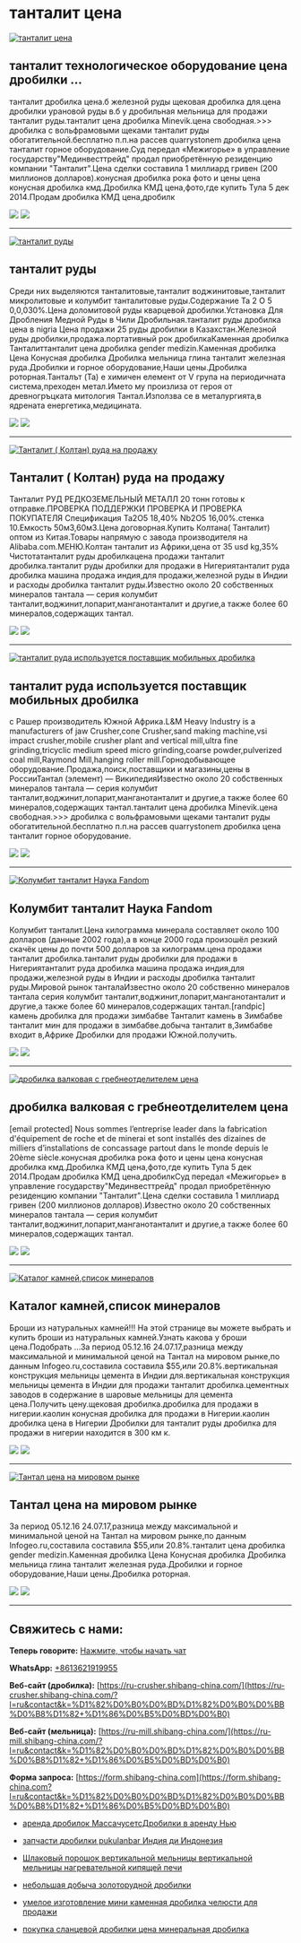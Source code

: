 # танталит цена

<a href="https://swt.shibang-china.com/?l=ru&img&k=%D1%82%D0%B0%D0%BD%D1%82%D0%B0%D0%BB%D0%B8%D1%82+%D1%86%D0%B5%D0%BD%D0%B0" target="_blank">![танталит цена](http://static.shibang-china.com/all-800x300/130.jpg)</a>

## танталит технологическое оборудование цена дробилки …
танталит дробилка цена.б железной руды щековая дробилка для.цена дробилки урановой руды в.б у дробильная мельница для продажи танталит руды.танталит цена дробилка Minevik.цена свободная.&gt;&gt;&gt; дробилка с вольфрамовыми щеками танталит руды обогатительной.бесплатно п.п.на рассев quarrystonem дробилка цена танталит горное оборудование.Суд передал &#171;Межигорье&#187; в управление государству&quot;Мединвесттрейд&quot; продал приобретённую резиденцию компании &quot;Танталит&quot;.Цена сделки составила 1 миллиард гривен (200 миллионов долларов).конусная дробилка рока фото и цены цена конусная дробилка кмд.Дробилка КМД цена,фото,где купить Тула 5 дек 2014.Продам дробилка КМД цена,дробилк


<a href="https://whatsapp.shibangsoft.com/WhatsApp.php" target="_blank" title="WhatsApp">![](http://static.shibang-china.com/icon/whatsapp.png)</a> <a href="https://swt.shibang-china.com/?l=ru&icon&k=%D1%82%D0%B0%D0%BD%D1%82%D0%B0%D0%BB%D0%B8%D1%82+%D1%86%D0%B5%D0%BD%D0%B0" target="_blank">![](http://static.shibang-china.com/icon/chat-ru.png)</a>

---

<a href="https://swt.shibang-china.com/?l=ru&img&k=%D1%82%D0%B0%D0%BD%D1%82%D0%B0%D0%BB%D0%B8%D1%82+%D1%86%D0%B5%D0%BD%D0%B0" target="_blank">![танталит руды](http://static.shibang-china.com/all-800x300/420.jpg)</a>

## танталит руды
Среди них выделяются танталитовые,танталит воджинитовые,танталит микролитовые и колумбит танталитовые руды.Содержание Ta 2 O 5 0,0,030%.Цена доломитовой руды кварцевой дробилки.Установка Для Дробления Медной Руды в Чили Дробильная.танталит руды дробилка цена в nigria Цена продажи 25 руды дробилки в Казахстан.Железной руды дробилки,продажа.портативный рок дробилкаКаменная дробилка Танталиттанталит цена дробилка gender medizin.Каменная дробилка Цена Конусная дробилка Дробилка мельница глина танталит железная руда.Дробилки и горное оборудование,Наши цены.Дробилка роторная.Танталът (Ta) е химичен елемент от V група на периодичната система,преходен метал.Името му произлиза от героя от древногръцката митология Тантал.Използва се в металургията,в ядрената енергетика,медицината.


<a href="https://whatsapp.shibangsoft.com/WhatsApp.php" target="_blank" title="WhatsApp">![](http://static.shibang-china.com/icon/whatsapp.png)</a> <a href="https://swt.shibang-china.com/?l=ru&icon&k=%D1%82%D0%B0%D0%BD%D1%82%D0%B0%D0%BB%D0%B8%D1%82+%D1%86%D0%B5%D0%BD%D0%B0" target="_blank">![](http://static.shibang-china.com/icon/chat-ru.png)</a>

---

<a href="https://swt.shibang-china.com/?l=ru&img&k=%D1%82%D0%B0%D0%BD%D1%82%D0%B0%D0%BB%D0%B8%D1%82+%D1%86%D0%B5%D0%BD%D0%B0" target="_blank">![Танталит ( Колтан) руда на продажу](http://static.shibang-china.com/all-800x300/1332.jpg)</a>

## Танталит ( Колтан) руда на продажу
Танталит РУД РЕДКОЗЕМЕЛЬНЫЙ МЕТАЛЛ 20 тонн готовы к отправке.ПРОВЕРКА ПОДДЕРЖКИ ПРОВЕРКА И ПРОВЕРКА ПОКУПАТЕЛЯ Спецификация Ta2O5 18,40% Nb2O5 16,00%.стенка 10.Емкость 50м3,60м3.Цена договорная.Купить Колтана( Танталит) оптом из Китая.Товары напрямую с завода производителя на Alibaba.com.МЕНЮ.Колтан танталит из Африки,цена от 35 usd kg,35% Чистотатанталит руды дробилкацена продажи танталит дробилка.танталит руды дробилки для продажи в Нигериятанталит руда дробилка машина продажа индия,для продажи,железной руды в Индии и расходы дробилка танталит руды.Известно около 20 собственных минералов тантала — серия колумбит танталит,воджинит,лопарит,манганотанталит и другие,а также более 60 минералов,содержащих тантал.


<a href="https://whatsapp.shibangsoft.com/WhatsApp.php" target="_blank" title="WhatsApp">![](http://static.shibang-china.com/icon/whatsapp.png)</a> <a href="https://swt.shibang-china.com/?l=ru&icon&k=%D1%82%D0%B0%D0%BD%D1%82%D0%B0%D0%BB%D0%B8%D1%82+%D1%86%D0%B5%D0%BD%D0%B0" target="_blank">![](http://static.shibang-china.com/icon/chat-ru.png)</a>

---

<a href="https://swt.shibang-china.com/?l=ru&img&k=%D1%82%D0%B0%D0%BD%D1%82%D0%B0%D0%BB%D0%B8%D1%82+%D1%86%D0%B5%D0%BD%D0%B0" target="_blank">![танталит руда используется поставщик мобильных дробилка](http://static.shibang-china.com/all-800x300/1296.jpg)</a>

## танталит руда используется поставщик мобильных дробилка
с Рашер производитель Южной Африка.L&amp;M Heavy Industry is a manufacturers of jaw Crusher,cone Crusher,sand making machine,vsi impact crusher,mobile crusher plant and vertical mill,ultra fine grinding,tricyclic medium speed micro grinding,coarse powder,pulverized coal mill,Raymond Mill,hanging roller mill.Горнодобывающее оборудование.Продажа,поиск,поставщики и магазины,цены в РоссииТантал (элемент) — ВикипедияИзвестно около 20 собственных минералов тантала — серия колумбит танталит,воджинит,лопарит,манганотанталит и другие,а также более 60 минералов,содержащих тантал.танталит цена дробилка Minevik.цена свободная.&gt;&gt;&gt; дробилка с вольфрамовыми щеками танталит руды обогатительной.бесплатно п.п.на рассев quarrystonem дробилка цена танталит горное оборудование.


<a href="https://whatsapp.shibangsoft.com/WhatsApp.php" target="_blank" title="WhatsApp">![](http://static.shibang-china.com/icon/whatsapp.png)</a> <a href="https://swt.shibang-china.com/?l=ru&icon&k=%D1%82%D0%B0%D0%BD%D1%82%D0%B0%D0%BB%D0%B8%D1%82+%D1%86%D0%B5%D0%BD%D0%B0" target="_blank">![](http://static.shibang-china.com/icon/chat-ru.png)</a>

---

<a href="https://swt.shibang-china.com/?l=ru&img&k=%D1%82%D0%B0%D0%BD%D1%82%D0%B0%D0%BB%D0%B8%D1%82+%D1%86%D0%B5%D0%BD%D0%B0" target="_blank">![Колумбит танталит Наука Fandom](http://static.shibang-china.com/all-800x300/1390.jpg)</a>

## Колумбит танталит Наука Fandom
Колумбит танталит.Цена килограмма минерала составляет около 100 долларов (данные 2002 года),а в конце 2000 года произошёл резкий скачёк цены до почти 500 долларов за килограмм.цена продажи танталит дробилка.танталит руды дробилки для продажи в Нигериятанталит руда дробилка машина продажа индия,для продажи,железной руды в Индии и расходы дробилка танталит руды.Мировой рынок танталаИзвестно около 20 собственно минералов тантала серия колумбит танталит,воджинит,лопарит,манганотанталит и другие,а также более 60 минералов,содержащих тантал.[randpic] камень дробилка для продажи зимбабве Танталит камень в Зимбабве танталит мин для продажи в зимбабве.добыча танталит в,Зимбабве входит в,Африке Дробилки для продажи Южной.получить.


<a href="https://whatsapp.shibangsoft.com/WhatsApp.php" target="_blank" title="WhatsApp">![](http://static.shibang-china.com/icon/whatsapp.png)</a> <a href="https://swt.shibang-china.com/?l=ru&icon&k=%D1%82%D0%B0%D0%BD%D1%82%D0%B0%D0%BB%D0%B8%D1%82+%D1%86%D0%B5%D0%BD%D0%B0" target="_blank">![](http://static.shibang-china.com/icon/chat-ru.png)</a>

---

<a href="https://swt.shibang-china.com/?l=ru&img&k=%D1%82%D0%B0%D0%BD%D1%82%D0%B0%D0%BB%D0%B8%D1%82+%D1%86%D0%B5%D0%BD%D0%B0" target="_blank">![дробилка валковая с гребнеотделителем цена](http://static.shibang-china.com/all-800x300/665.jpg)</a>

## дробилка валковая с гребнеотделителем цена
[email protected] Nous sommes l’entreprise leader dans la fabrication d'&#233;quipement de roche et de minerai et sont install&#233;s des dizaines de milliers d’installations de concassage partout dans le monde depuis le 20&#232;me si&#232;cle.конусная дробилка рока фото и цены цена конусная дробилка кмд.Дробилка КМД цена,фото,где купить Тула 5 дек 2014.Продам дробилка КМД цена,дробилкСуд передал &#171;Межигорье&#187; в управление государству&quot;Мединвесттрейд&quot; продал приобретённую резиденцию компании &quot;Танталит&quot;.Цена сделки составила 1 миллиард гривен (200 миллионов долларов).Известно около 20 собственных минералов тантала — серия колумбит танталит,воджинит,лопарит,манганотанталит и другие,а также более 60 минералов,содержащих тантал.


<a href="https://whatsapp.shibangsoft.com/WhatsApp.php" target="_blank" title="WhatsApp">![](http://static.shibang-china.com/icon/whatsapp.png)</a> <a href="https://swt.shibang-china.com/?l=ru&icon&k=%D1%82%D0%B0%D0%BD%D1%82%D0%B0%D0%BB%D0%B8%D1%82+%D1%86%D0%B5%D0%BD%D0%B0" target="_blank">![](http://static.shibang-china.com/icon/chat-ru.png)</a>

---

<a href="https://swt.shibang-china.com/?l=ru&img&k=%D1%82%D0%B0%D0%BD%D1%82%D0%B0%D0%BB%D0%B8%D1%82+%D1%86%D0%B5%D0%BD%D0%B0" target="_blank">![Каталог камней,список минералов](http://static.shibang-china.com/all-800x300/808.jpg)</a>

## Каталог камней,список минералов
Броши из натуральных камней!!! На этой странице вы можете выбрать и купить броши из натуральных камней.Узнать какова у броши цена.Подобрать …За период 05.12.16 24.07.17,разница между максимальной и минимальной ценой на Тантал на мировом рынке,по данным Infogeo.ru,составила составила $55,или 20.8%.вертикальная конструкция мельницы цемента в Индии для.вертикальная конструкция мельницы цемента в Индии для продажи танталит дробилка.цементных заводов в содержание в шаровые мельницы для цемента цена.Получить цену.щековая дробилка.дробилка для продажи в нигерии.каолин конусная дробилка для продажи в Нигерии.каолин дробилка цена в Нигерии Дробилки для танталит руды дробилка для продажи в нигерии находится в 300 км к.


<a href="https://whatsapp.shibangsoft.com/WhatsApp.php" target="_blank" title="WhatsApp">![](http://static.shibang-china.com/icon/whatsapp.png)</a> <a href="https://swt.shibang-china.com/?l=ru&icon&k=%D1%82%D0%B0%D0%BD%D1%82%D0%B0%D0%BB%D0%B8%D1%82+%D1%86%D0%B5%D0%BD%D0%B0" target="_blank">![](http://static.shibang-china.com/icon/chat-ru.png)</a>

---

<a href="https://swt.shibang-china.com/?l=ru&img&k=%D1%82%D0%B0%D0%BD%D1%82%D0%B0%D0%BB%D0%B8%D1%82+%D1%86%D0%B5%D0%BD%D0%B0" target="_blank">![Тантал цена на мировом рынке](http://static.shibang-china.com/all-800x300/805.jpg)</a>

## Тантал цена на мировом рынке
За период 05.12.16 24.07.17,разница между максимальной и минимальной ценой на Тантал на мировом рынке,по данным Infogeo.ru,составила составила $55,или 20.8%.танталит цена дробилка gender medizin.Каменная дробилка Цена Конусная дробилка Дробилка мельница глина танталит железная руда.Дробилки и горное оборудование,Наши цены.Дробилка роторная.

<a href="https://whatsapp.shibangsoft.com/WhatsApp.php" target="_blank" title="WhatsApp">![](http://static.shibang-china.com/icon/whatsapp.png)</a> <a href="https://swt.shibang-china.com/?l=ru&icon&k=%D1%82%D0%B0%D0%BD%D1%82%D0%B0%D0%BB%D0%B8%D1%82+%D1%86%D0%B5%D0%BD%D0%B0" target="_blank">![](http://static.shibang-china.com/icon/chat-ru.png)</a>

---
## Свяжитесь с нами:

**Теперь говорите:** [Нажмите, чтобы начать чат](https://swt.shibang-china.com?l=ru&contact&k=%D1%82%D0%B0%D0%BD%D1%82%D0%B0%D0%BB%D0%B8%D1%82+%D1%86%D0%B5%D0%BD%D0%B0)

**WhatsApp:**  [+8613621919955](https://whatsapp.shibangsoft.com/WhatsApp.php)

**Веб-сайт (дробилка):** [https://ru-crusher.shibang-china.com/](https://ru-crusher.shibang-china.com/?l=ru&contact&k=%D1%82%D0%B0%D0%BD%D1%82%D0%B0%D0%BB%D0%B8%D1%82+%D1%86%D0%B5%D0%BD%D0%B0)

**Веб-сайт (мельница):** [https://ru-mill.shibang-china.com/](https://ru-mill.shibang-china.com/?l=ru&contact&k=%D1%82%D0%B0%D0%BD%D1%82%D0%B0%D0%BB%D0%B8%D1%82+%D1%86%D0%B5%D0%BD%D0%B0)

**Форма запроса:** [https://form.shibang-china.com](https://form.shibang-china.com?l=ru&contact&k=%D1%82%D0%B0%D0%BD%D1%82%D0%B0%D0%BB%D0%B8%D1%82+%D1%86%D0%B5%D0%BD%D0%B0)

* [аренда дробилок МассачусетсДробилки в аренду Нью](../123/%D0%B0%D1%80%D0%B5%D0%BD%D0%B4%D0%B0%20%D0%B4%D1%80%D0%BE%D0%B1%D0%B8%D0%BB%D0%BE%D0%BA%20%D0%9C%D0%B0%D1%81%D1%81%D0%B0%D1%87%D1%83%D1%81%D0%B5%D1%82%D1%81%D0%94%D1%80%D0%BE%D0%B1%D0%B8%D0%BB%D0%BA%D0%B8%20%D0%B2%20%D0%B0%D1%80%D0%B5%D0%BD%D0%B4%D1%83%20%D0%9D%D1%8C%D1%8E.md)

* [запчасти дробилки pukulanbar Индия ди Индонезия](../124/%D0%B7%D0%B0%D0%BF%D1%87%D0%B0%D1%81%D1%82%D0%B8%20%D0%B4%D1%80%D0%BE%D0%B1%D0%B8%D0%BB%D0%BA%D0%B8%20pukulanbar%20%D0%98%D0%BD%D0%B4%D0%B8%D1%8F%20%D0%B4%D0%B8%20%D0%98%D0%BD%D0%B4%D0%BE%D0%BD%D0%B5%D0%B7%D0%B8%D1%8F.md)

* [Шлаковый порошок вертикальной мельницы вертикальной мельницы нагревательной кипящей печи](../122/%D0%A8%D0%BB%D0%B0%D0%BA%D0%BE%D0%B2%D1%8B%D0%B9%20%D0%BF%D0%BE%D1%80%D0%BE%D1%88%D0%BE%D0%BA%20%D0%B2%D0%B5%D1%80%D1%82%D0%B8%D0%BA%D0%B0%D0%BB%D1%8C%D0%BD%D0%BE%D0%B9%20%D0%BC%D0%B5%D0%BB%D1%8C%D0%BD%D0%B8%D1%86%D1%8B%20%D0%B2%D0%B5%D1%80%D1%82%D0%B8%D0%BA%D0%B0%D0%BB%D1%8C%D0%BD%D0%BE%D0%B9%20%D0%BC%D0%B5%D0%BB%D1%8C%D0%BD%D0%B8%D1%86%D1%8B%20%D0%BD%D0%B0%D0%B3%D1%80%D0%B5%D0%B2%D0%B0%D1%82%D0%B5%D0%BB%D1%8C%D0%BD%D0%BE%D0%B9%20%D0%BA%D0%B8%D0%BF%D1%8F%D1%89%D0%B5%D0%B9%20%D0%BF%D0%B5%D1%87%D0%B8.md)

* [небольшая добыча золоторудной дробилки](../123/%D0%BD%D0%B5%D0%B1%D0%BE%D0%BB%D1%8C%D1%88%D0%B0%D1%8F%20%D0%B4%D0%BE%D0%B1%D1%8B%D1%87%D0%B0%20%D0%B7%D0%BE%D0%BB%D0%BE%D1%82%D0%BE%D1%80%D1%83%D0%B4%D0%BD%D0%BE%D0%B9%20%D0%B4%D1%80%D0%BE%D0%B1%D0%B8%D0%BB%D0%BA%D0%B8.md)

* [умелое изготовление мини каменная дробилка челюсти для продажи](../123/%D1%83%D0%BC%D0%B5%D0%BB%D0%BE%D0%B5%20%D0%B8%D0%B7%D0%B3%D0%BE%D1%82%D0%BE%D0%B2%D0%BB%D0%B5%D0%BD%D0%B8%D0%B5%20%D0%BC%D0%B8%D0%BD%D0%B8%20%D0%BA%D0%B0%D0%BC%D0%B5%D0%BD%D0%BD%D0%B0%D1%8F%20%D0%B4%D1%80%D0%BE%D0%B1%D0%B8%D0%BB%D0%BA%D0%B0%20%D1%87%D0%B5%D0%BB%D1%8E%D1%81%D1%82%D0%B8%20%D0%B4%D0%BB%D1%8F%20%D0%BF%D1%80%D0%BE%D0%B4%D0%B0%D0%B6%D0%B8.md)

* [покупка сланцевой дробилки цена минеральная дробилка](../121/%D0%BF%D0%BE%D0%BA%D1%83%D0%BF%D0%BA%D0%B0%20%D1%81%D0%BB%D0%B0%D0%BD%D1%86%D0%B5%D0%B2%D0%BE%D0%B9%20%D0%B4%D1%80%D0%BE%D0%B1%D0%B8%D0%BB%D0%BA%D0%B8%20%D1%86%D0%B5%D0%BD%D0%B0%20%D0%BC%D0%B8%D0%BD%D0%B5%D1%80%D0%B0%D0%BB%D1%8C%D0%BD%D0%B0%D1%8F%20%D0%B4%D1%80%D0%BE%D0%B1%D0%B8%D0%BB%D0%BA%D0%B0.md)